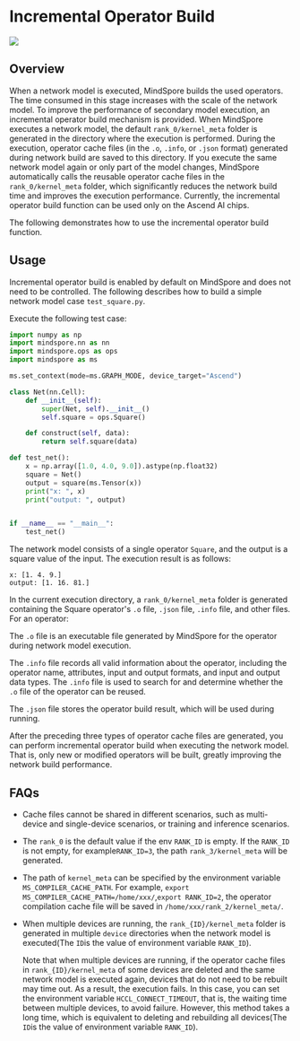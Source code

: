 # Incremental Operator Build

<a href="https://gitee.com/mindspore/docs/blob/r1.8/tutorials/experts/source_en/debug/op_compilation.md" target="_blank"><img src="https://mindspore-website.obs.cn-north-4.myhuaweicloud.com/website-images/r1.8/resource/_static/logo_source_en.png"></a>

## Overview

When a network model is executed, MindSpore builds the used operators. The time consumed in this stage increases with the scale of the network model. To improve the performance of secondary model execution, an incremental operator build mechanism is provided. When MindSpore executes a network model, the default `rank_0/kernel_meta` folder is generated in the directory where the execution is performed. During the execution, operator cache files (in the `.o`, `.info`, or `.json` format) generated during network build are saved to this directory. If you execute the same network model again or only part of the model changes, MindSpore automatically calls the reusable operator cache files in the `rank_0/kernel_meta` folder, which significantly reduces the network build time and improves the execution performance. Currently, the incremental operator build function can be used only on the Ascend AI chips.

The following demonstrates how to use the incremental operator build function.

## Usage

Incremental operator build is enabled by default on MindSpore and does not need to be controlled. The following describes how to build a simple network model case `test_square.py`.

Execute the following test case:

```python
import numpy as np
import mindspore.nn as nn
import mindspore.ops as ops
import mindspore as ms

ms.set_context(mode=ms.GRAPH_MODE, device_target="Ascend")

class Net(nn.Cell):
    def __init__(self):
        super(Net, self).__init__()
        self.square = ops.Square()

    def construct(self, data):
        return self.square(data)

def test_net():
    x = np.array([1.0, 4.0, 9.0]).astype(np.float32)
    square = Net()
    output = square(ms.Tensor(x))
    print("x: ", x)
    print("output: ", output)


if __name__ == "__main__":
    test_net()

```

The network model consists of a single operator `Square`, and the output is a square value of the input. The execution result is as follows:

```text
x: [1. 4. 9.]
output: [1. 16. 81.]
```

In the current execution directory, a `rank_0/kernel_meta` folder is generated containing the Square operator's `.o` file, `.json` file, `.info` file, and other files. For an operator:

The `.o` file is an executable file generated by MindSpore for the operator during network model execution.

The `.info` file records all valid information about the operator, including the operator name, attributes, input and output formats, and input and output data types. The `.info` file is used to search for and determine whether the `.o` file of the operator can be reused.

The `.json` file stores the operator build result, which will be used during running.

After the preceding three types of operator cache files are generated, you can perform incremental operator build when executing the network model. That is, only new or modified operators will be built, greatly improving the network build performance.

## FAQs

- Cache files cannot be shared in different scenarios, such as multi-device and single-device scenarios, or training and inference scenarios.

- The `rank_0` is the default value if the env `RANK_ID` is empty. If the `RANK_ID` is not empty, for example`RANK_ID=3`, the path `rank_3/kernel_meta` will be generated.

- The path of `kernel_meta` can be specified by the environment variable `MS_COMPILER_CACHE_PATH`. For example, `export MS_COMPILER_CACHE_PATH=/home/xxx/`,`export RANK_ID=2`, the operator compilation cache file will be saved in `/home/xxx/rank_2/kernel_meta/`.

- When multiple devices are running, the `rank_{ID}/kernel_meta` folder is generated in multiple `device` directories when the network model is executed(The `ID`is the value of environment variable `RANK_ID`).

  Note that when multiple devices are running, if the operator cache files in `rank_{ID}/kernel_meta` of some devices are deleted and the same network model is executed again, devices that do not need to be rebuilt may time out. As a result, the execution fails. In this case, you can set the environment variable `HCCL_CONNECT_TIMEOUT`, that is, the waiting time between multiple devices, to avoid failure. However, this method takes a long time, which is equivalent to deleting and rebuilding all devices(The `ID`is the value of environment variable `RANK_ID`).
